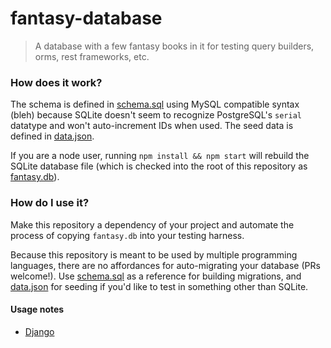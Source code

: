 # fantasy-database
> A database with a few fantasy books in it for testing query builders, orms, rest frameworks, etc.

### How does it work?
The schema is defined in [schema.sql](https://github.com/endpoints/fantasy-database/blob/master/schema.sql) using MySQL compatible syntax (bleh) because SQLite doesn't seem to recognize PostgreSQL's `serial` datatype and won't auto-increment IDs when used. The seed data is defined in [data.json](https://github.com/endpoints/fantasy-database/blob/master/data.json).

If you are a node user, running `npm install && npm start` will rebuild the SQLite database file (which is checked into the root of this repository as [fantasy.db](https://github.com/endpoints/fantasy-database/blob/master/data.json)).

### How do I use it?
Make this repository a dependency of your project and automate the process of copying `fantasy.db` into your testing harness.

Because this repository is meant to be used by multiple programming languages, there are no affordances for auto-migrating your database (PRs welcome!). Use [schema.sql](https://github.com/endpoints/fantasy-database/blob/master/schema.sql) as a reference for building migrations, and [data.json](https://github.com/endpoints/fantasy-database/blob/master/data.json) for seeding if you'd like to test in something other than SQLite.

#### Usage notes
- [Django](https://github.com/endpoints/fantasy-database/blob/master/django/README.md)
